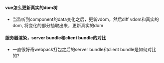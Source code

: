 #### vue怎么更新真实的dom树
* 当监听到component的data变化之后，更新vdom，然后diff vdom和真实的dom, 将变化的部分抽取出来，更新真实的dom



#### 服务器渲染，server bundle和client bundle的对比
* 一直很好奇webpack打包之后的server bundle和client bundle是如何对比的?